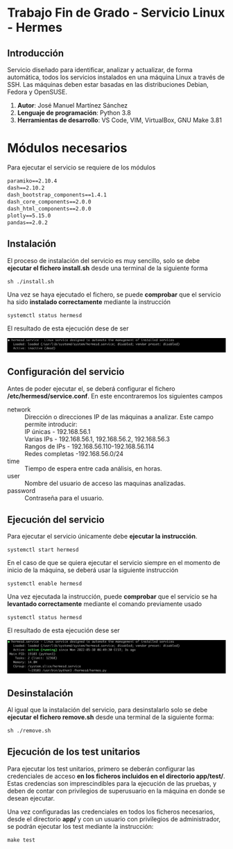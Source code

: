 # Trabajo Fin de Grado - Servicio Linux - Hermes

## Introducción
Servicio diseñado para identificar, analizar y actualizar, de forma automática, todos los servicios instalados en una máquina Linux a través de SSH. Las máquinas deben estar basadas en las distribuciones Debian, Fedora y OpenSUSE.

1. **Autor**: José Manuel Martínez Sánchez
2. **Lenguaje de programación**: Python 3.8
3. **Herramientas de desarrollo**: VS Code, VIM, VirtualBox, GNU Make 3.81

# Módulos necesarios
Para ejecutar el servicio se requiere de los módulos
```
paramiko==2.10.4
dash==2.10.2
dash_bootstrap_components==1.4.1
dash_core_components==2.0.0
dash_html_components==2.0.0
plotly==5.15.0
pandas==2.0.2
```

## Instalación
El proceso de instalación del servicio es muy sencillo, solo se debe **ejecutar el fichero install.sh** desde una terminal de la siguiente forma

```
sh ./install.sh
```

Una vez se haya ejecutado el fichero, se puede **comprobar** que el servicio ha sido **instalado correctamente** mediante la instrucción
```
systemctl status hermesd
```
El resultado de esta ejecución dese de ser

![intalled service](https://github.com/josemanuel179/tfg/blob/main/doc/capturas/intalled.png)

## Configuración del servicio
Antes de poder ejecutar el, se deberá configurar el fichero **/etc/hermesd/service.conf**. En este encontraremos los siguientes campos

<dl>
  <dt>network</dt>
  <dd>Dirección o direcciones IP de las máquinas a analizar. Este campo permite introducir: </dd>
  <dd>IP únicas - 192.168.56.1<br />Varias IPs - 192.168.56.1, 192.168.56.2, 192.168.56.3<br />Rangos de IPs - 192.168.56.110-192.168.56.114<br />Redes completas -192.168.56.0/24</dd>

  <dt>time</dt>
  <dd>Tiempo de espera entre cada análisis, en horas.</dd>

  <dt>user</dt>
  <dd>Nombre del usuario de acceso las maquinas analizadas.</dd>

  <dt>password</dt>
  <dd>Contraseña para el usuario.</dd>
</dl>


## Ejecución del servicio
Para ejecutar el servicio únicamente debe **ejecutar la instrucción**. 
```
systemctl start hermesd
```
En el caso de que se quiera ejecutar el servicio siempre en el momento de inicio de la máquina, se deberá usar la siguiente instrucción
```
systemctl enable hermesd
```

Una vez ejecutada la instrucción, puede **comprobar** que el servicio se ha **levantado correctamente** mediante el comando previamente usado
```
systemctl status hermesd
```
El resultado de esta ejecución dese ser

![start service](https://github.com/josemanuel179/tfg/blob/main/doc/capturas/start.png)

## Desinstalación
Al igual que la instalación del servicio, para desinstalarlo solo se debe **ejecutar el fichero remove.sh** desde una terminal de la siguiente forma:
```
sh ./remove.sh
```

## Ejecución de los test unitarios
Para ejecutar los test unitarios, primero se deberán configurar las credenciales de acceso **en los ficheros incluidos en el directorio app/test/**. Estas credencias son imprescindibles para la ejecución de las pruebas, y deben de contar con privilegios de superusuario en la máquina en donde se desean ejecutar. 

Una vez configuradas las credenciales en todos los ficheros necesarios, desde el directorio **app/** y con un usuario con privilegios de administrador, se podrán ejecutar los test mediante la instrucción:

```
make test
```
